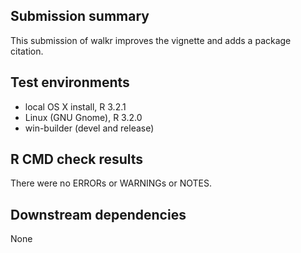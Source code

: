 ## Submission summary

This submission of walkr improves the vignette and adds a package citation.

## Test environments
* local OS X install, R 3.2.1
* Linux (GNU Gnome), R 3.2.0
* win-builder (devel and release)

## R CMD check results
There were no ERRORs or WARNINGs or NOTES.    

## Downstream dependencies
None